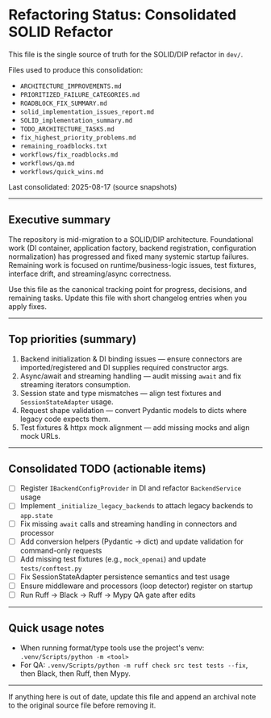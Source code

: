 # Refactoring Status: Consolidated SOLID Refactor

This file is the single source of truth for the SOLID/DIP refactor in `dev/`.

Files used to produce this consolidation:
- `ARCHITECTURE_IMPROVEMENTS.md`
- `PRIORITIZED_FAILURE_CATEGORIES.md`
- `ROADBLOCK_FIX_SUMMARY.md`
- `solid_implementation_issues_report.md`
- `SOLID_implementation_summary.md`
- `TODO_ARCHITECTURE_TASKS.md`
- `fix_highest_priority_problems.md`
- `remaining_roadblocks.txt`
- `workflows/fix_roadblocks.md`
- `workflows/qa.md`
- `workflows/quick_wins.md`

Last consolidated: 2025-08-17 (source snapshots)

---

## Executive summary

The repository is mid-migration to a SOLID/DIP architecture. Foundational work (DI container, application factory, backend registration, configuration normalization) has progressed and fixed many systemic startup failures. Remaining work is focused on runtime/business-logic issues, test fixtures, interface drift, and streaming/async correctness.

Use this file as the canonical tracking point for progress, decisions, and remaining tasks. Update this file with short changelog entries when you apply fixes.

---

## Top priorities (summary)

1) Backend initialization & DI binding issues — ensure connectors are imported/registered and DI supplies required constructor args.
2) Async/await and streaming handling — audit missing `await` and fix streaming iterators consumption.
3) Session state and type mismatches — align test fixtures and `SessionStateAdapter` usage.
4) Request shape validation — convert Pydantic models to dicts where legacy code expects them.
5) Test fixtures & httpx mock alignment — add missing mocks and align mock URLs.

---

## Consolidated TODO (actionable items)

- [ ] Register `IBackendConfigProvider` in DI and refactor `BackendService` usage
- [ ] Implement `_initialize_legacy_backends` to attach legacy backends to `app.state`
- [ ] Fix missing `await` calls and streaming handling in connectors and processor
- [ ] Add conversion helpers (Pydantic -> dict) and update validation for command-only requests
- [ ] Add missing test fixtures (e.g., `mock_openai`) and update `tests/conftest.py`
- [ ] Fix SessionStateAdapter persistence semantics and test usage
- [ ] Ensure middleware and processors (loop detector) register on startup
- [ ] Run Ruff → Black → Ruff → Mypy QA gate after edits

---

## Quick usage notes

- When running format/type tools use the project's venv: `.venv/Scripts/python -m <tool>`
- For QA: `.venv/Scripts/python -m ruff check src test tests --fix`, then Black, then Ruff, then Mypy.

---

If anything here is out of date, update this file and append an archival note to the original source file before removing it.



